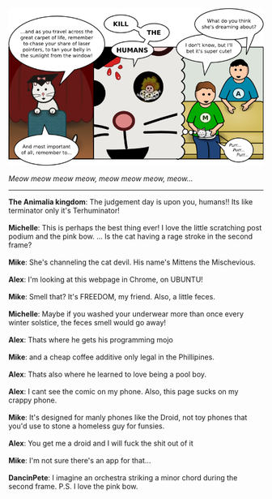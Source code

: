<!--
.. title: Caturday Comes Soon
.. slug: caturday-comes-soon
.. date: 2010/05/10 00:00:00
.. tags: 
.. link: 
.. description: 
-->

<a href='caturday-comes-soon.html' title='View comments'>
<img class='comic' src='../assets/comics/20100510.png' />
</a>

<em>Meow meow meow meow, meow meow meow, meow...</em>

<!-- TEASER_END -->
<hr />

<div class='comments'>
<b>The Animalia kingdom</b>: The judgement day is upon you, humans!! Its like terminator only it's Terhuminator!<br /><br />
<b>Michelle</b>: This is perhaps the best thing ever! I love the little scratching post podium and the pink bow. ... Is the cat having a rage stroke in the second frame?<br /><br />
<b>Mike</b>: She's channeling the cat devil.  His name's Mittens the Mischevious.<br /><br />
<b>Alex</b>: I'm looking at this webpage in Chrome, on UBUNTU!<br /><br />
<b>Mike</b>: Smell that?  It's FREEDOM, my friend.  Also, a little feces.<br /><br />
<b>Michelle</b>: Maybe if you washed your underwear more than once every winter solstice, the feces smell would go away!<br /><br />
<b>Alex</b>: Thats where he gets his programming mojo<br /><br />
<b>Mike</b>: and a cheap coffee additive only legal in the Phillipines.<br /><br />
<b>Alex</b>: Thats also where he learned to love being a pool boy.<br /><br />
<b>Alex</b>: I cant see the comic on my phone. Also, this page sucks on my crappy phone.<br /><br />
<b>Mike</b>: It's designed for manly phones like the Droid, not toy phones that you'd use to stone a homeless guy for funsies.<br /><br />
<b>Alex</b>: You get me a droid and I will fuck the shit out of it<br /><br />
<b>Mike</b>: I'm not sure there's an app for that...<br /><br />
<b>DancinPete</b>: I imagine an orchestra striking a minor chord during the second frame. P.S. I love the pink bow. <br /><br />
</div>

